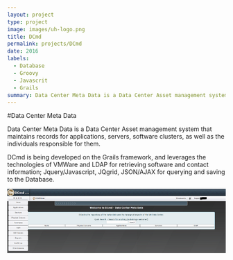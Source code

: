 ```yaml
---
layout: project
type: project
image: images/uh-logo.png
title: DCmd
permalink: projects/DCmd
date: 2016
labels:
  - Database
  - Groovy
  - Javascrit
  - Grails
summary: Data Center Meta Data is a Data Center Asset management system that maintains records for applications, servers, software clusters, as well as the individuals responsible for them..
---
```


#Data Center Meta Data

Data Center Meta Data is a Data Center Asset management system that maintains records for applications, servers, software clusters, as well as the individuals responsible for them.

DCmd is being developed on the Grails framework, and leverages the technologies of VMWare and LDAP for retrieving software and contact information; Jquery/Javascript, JQgrid, JSON/AJAX for querying and saving to the Database.

![Image of Home Page](https://raw.githubusercontent.com/aaronvil/aaronvil.github.io/master/images/DCmdGUIScreenShot.png)
